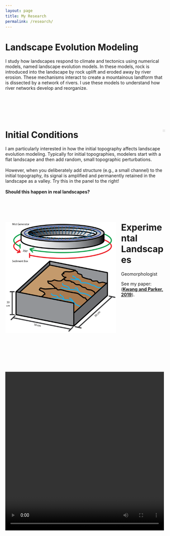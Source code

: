 ```yaml
---
layout: page
title: My Research
permalink: /research/
---
```

<html>
<head>
<style>
</style>
</head>
<body>
<h1><b>Landscape Evolution Modeling </b></h1>

<p>I study how landscapes respond to climate and tectonics using numerical models, named landscape evolution models. In these models, rock is introduced into the landscape by rock uplift and eroded away by river erosion. These mechanisms interact to create a mountainous landform that is dissected by a network of rivers. I use these models to understand how river networks develop and reorganize.</p>

<br />

<br />
<br />
<br />

<h1><b>Initial Conditions</b>
<canvas id="myCanvas" width = "350" height ="350" onmousedown="draw_on(event)" onmouseup = "draw_off(event)" onmousemove = "mouse_loc(event)" onmouseout = "start_sim(event)" onmouseover = "start_draw(event)" style="float: right;margin-left:15px; border:4px solid #ededed;"></canvas>
<script src="/assets/js/lem.js" type="text/javascript"></script>
</h1>

<p>
I am particularly interested in how the initial topography affects landscape evolution modeling. Typically for initial topographies, modelers start with a flat landscape and then add random, small topographic perturbations.

<br />
<br />
However, when you deliberately add structure (e.g., a small channel) to the initial topography, its signal is amplified and permanently retained in the landscape as a valley. Try this in the panel to the right! 
<br />
<br /> 
<b>Should this happen in real landscapes?</b>
</p>


<p>

</p>




<br />
<br />


<h1><img src="/assets/research/xlm_schematic.png" alt="Grid" style="width:350px;height:350px;margin-right:15px;float:left"><b>Experimental Landscapes</b></h1>
<p>
Geomorphologist
</p>
<p>
See my paper: (<a href="https://doi.org/10.1029/2019GL083305"><b>Kwang and Parker, 2019</b></a>).
</p>

<br /> 
<br /> 
<br /> 
<br /> 
<br /> 
<br /> 
<br /> 
<br /> 
<br /> 
<br /> 
<br /> 
<br /> 
<br /> 
<video width="500" height="500" controls>
  <source src="/assets/research/dem_animated.mp4" type="video/mp4">
Your browser does not support the video tag.
</video> 
</body>
</html>



